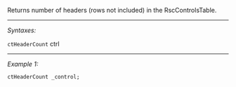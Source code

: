 Returns number of headers (rows not included) in the RscControlsTable.


---
*Syntaxes:*

`ctHeaderCount` ctrl

---
*Example 1:*

```sqf
ctHeaderCount _control;
```